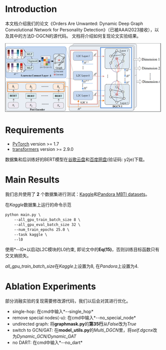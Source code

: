 # Introduction

本文档介绍我们的论文《Orders Are Unwanted: Dynamic Deep Graph Convolutional Network for Personality Detection》（已被AAAI2023接收），以及其中的方法D-DGCN的源代码。 文档将介绍如何复现论文实验结果。

![1669439431456](image/Readme_zh/1669439431456.png)

# Requirements

* [PyTorch](http://pytorch.org/) version >= 1.7
* [transformers](https://huggingface.co/docs/transformers/) version >= 2.9.0

数据集和后训练好的BERT模型在[谷歌云盘](https://drive.google.com/file/d/11I4S855diOw7859Idd22lRmosJc4XQYk/view?usp=share_link)和[百度网盘](https://pan.baidu.com/s/1V6v_UFWIqKBoo-HbDaplxA)(验证码: y2je)下载。

# Main Results

我们总共使用了 **2** 个数据集进行测试：[Kaggle](https://www.kaggle.com/datasnaek/mbti-type)和[Pandora MBTI datasets](https://psy.takelab.fer.hr/datasets/all/)。

在*Kaggle*数据集上运行的命令示范

```shell
python main.py \
    --all_gpu_train_batch_size 8 \
    --all_gpu_eval_batch_size 32 \
    --num_train_epochs 25.0 \
    --task kaggle \
    --l0
```

使用*--l0*以启动L2C模块的L0约束, 即论文中的**Eq(15)**，否则训练目标函数只有交叉熵损失。

*all_gpu_train_batch_size*在*Kaggle*上设置为8, 在*Pandora*上设置为4.

# Ablation Experiments

部分消融实验的复现需要修改源代码，我们以后会对其进行优化。

* single-hop: 在cmd中输入*--single_hop*
* remove special nodes(-u): 在cmd中输入*--no_special_node*
* undirected graph: 将**graphmask.py**的**第35行**从*False*改为*True*
* switch to GCN/GAT: 在**model_utils.py**的*Multi_DGCN*里，将*self.dgcnx*改为*Dynamic_GCN/Dynamic_GAT*
* no DART: 在cmd中输入*--no_dart*
